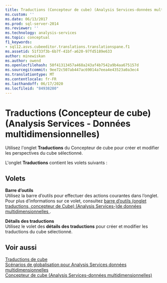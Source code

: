 ```yaml
---
title: Traductions (Concepteur de cube) (Analysis Services-données multidimensionnelles) | Microsoft Docs
ms.custom: ''
ms.date: 06/13/2017
ms.prod: sql-server-2014
ms.reviewer: ''
ms.technology: analysis-services
ms.topic: conceptual
f1_keywords:
- sql12.asvs.cubeeditor.translations.translationspane.f1
ms.assetid: 51f33f3b-6b7f-41bf-a620-97fd5189e633
author: minewiskan
ms.author: owend
ms.openlocfilehash: 50f41313457a468a243af4b7542a9b4aa675157d
ms.sourcegitcommit: 9ee72c507ab447ac69014a7eea4e43523a0a3ec4
ms.translationtype: MT
ms.contentlocale: fr-FR
ms.lasthandoff: 06/17/2020
ms.locfileid: "84938280"
---
```

# <a name="translations-cube-designer-analysis-services---multidimensional-data"></a>Traductions (Concepteur de cube) (Analysis Services - Données multidimensionnelles)
  Utilisez l'onglet **Traductions** du Concepteur de cube pour créer et modifier les perspectives du cube sélectionné.  
  
 L'onglet **Traductions** contient les volets suivants :  
  
## <a name="panes"></a>Volets  
 **Barre d’outils**  
 Utilisez la barre d’outils pour effectuer des actions courantes dans l’onglet. Pour plus d’informations sur ce volet, consultez [barre d’outils &#40;onglet traductions, concepteur de Cube&#41; &#40;Analysis Services-&#41;de données multidimensionnelles ](toolbar-translations-tab-cube-designer-analysis-services-multidimensional-data.md).  
  
 **Détails des traductions**  
 Utilisez le volet des **détails des traductions** pour créer et modifier les traductions du cube sélectionné.  
  
## <a name="see-also"></a>Voir aussi  
 [Traductions de cube](multidimensional-models-olap-logical-cube-objects/cube-translations.md)   
 [Scénarios de globalisation pour Analysis Services données multidimensionnelles](globalization-scenarios-for-analysis-services-multiidimensional.md)   
 [Concepteur de cube &#40;Analysis Services-données multidimensionnelles&#41;](cube-designer-analysis-services-multidimensional-data.md)  
  
  
